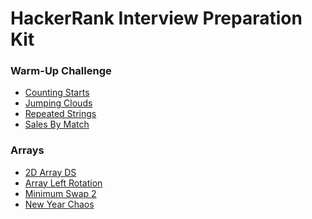 <h1>HackerRank Interview Preparation Kit</h1>
<h3>Warm-Up Challenge</h3>
<ul>
<li><a href="https://www.hackerrank.com/challenges/counting-valleys/">Counting Starts</a></li>
<li><a href="https://www.hackerrank.com/challenges/jumping-on-the-clouds/">Jumping Clouds</a></li>
<li><a href="https://www.hackerrank.com/challenges/repeated-string/">Repeated Strings</a></li>
<li><a href="https://www.hackerrank.com/challenges/sock-merchant/">Sales By Match</a></li>
</ul>
<h3>Arrays</h3>
<ul>
<li><a href="https://www.hackerrank.com/challenges/2d-array-ds/">2D Array DS</a></li>
<li><a href="https://www.hackerrank.com/challenges/array-left-rotation/">Array Left Rotation</a></li>
<li><a href="https://www.hackerrank.com/challenges/minimum-swap-2/">Minimum Swap 2</a></li>
<li><a href="https://www.hackerrank.com/challenges/new-year-chaos/">New Year Chaos</a></li>
</ul>